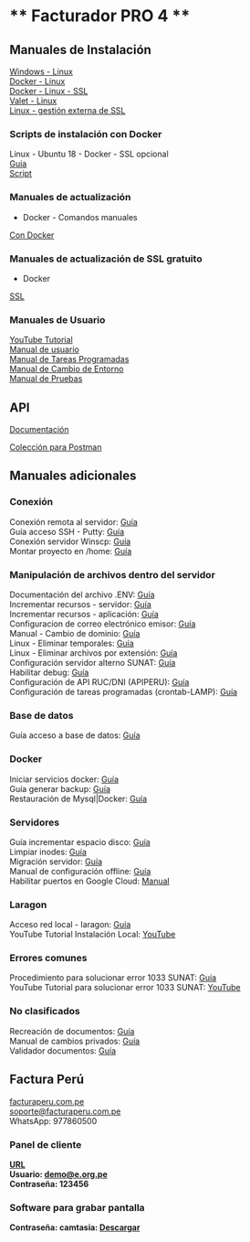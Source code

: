 # ** Facturador PRO 4 **


## Manuales de Instalación

[Windows - Linux](https://drive.google.com/file/d/1GowS3z9dbrN6htRcWybJG-X68PZbfdO2/view?usp=sharing "Clic")
<br>
[Docker - Linux](https://drive.google.com/file/d/1WrDb-zBLUJtRtgz9NhlP3dvWoXU1KCRt/view?usp=sharing "Clic")
<br>
[Docker - Linux - SSL](https://drive.google.com/file/d/1sOFAZWh9i4YI6_ngxRjSAtrL2MJlqu_x/view?usp=sharing "Clic")
<br>
[Valet - Linux](https://drive.google.com/file/d/1G-FPQvzF5X2d0wPlYNenl8IQBQf1Canw/view?usp=sharing "Clic")
<br>
[Linux - gestión externa de SSL](https://drive.google.com/file/d/1-cFdZ1CFeERbaHP_WN4hZV9qZnLyPz6h/view?usp=sharing "Clic")


### Scripts de instalación con Docker

Linux - Ubuntu 18 - Docker - SSL opcional<br>
[Guia](https://drive.google.com/file/d/1c0D3nU3E2TfDKG2GDUWzmqbeOjYOxfkg/view?usp=sharing "clic") <br>
[Script](https://drive.google.com/file/d/14ff72Jy2qq8l1rqiWEGG48NW4xe1un-Y/view?usp=sharing "clic" )

### Manuales de actualización

* Docker - Comandos manuales

[Con Docker](https://drive.google.com/file/d/1xS2EPIVDpfV0tkcuO14I1DgjSpUxo7XF/view?usp=sharing "Clic")
<br>


### Manuales de actualización de SSL gratuito

* Docker

[SSL](https://drive.google.com/file/d/1zixiayWttXdk5Obb2xmYKRgfGCiUi9or/view?usp=sharing "Clic")


### Manuales de Usuario

[YouTube Tutorial](https://www.youtube.com/watch?v=a-tH1iYFuYM "Clic")<br>
[Manual de usuario](https://drive.google.com/file/d/1MRYuJczgGjVsrKMGDjnWlELmVeQ8NZt6/view?usp=sharing "Clic")<br>
[Manual de Tareas Programadas](https://drive.google.com/file/d/1Z35qKjdoY5lMyXhtcUu6D3fjRAw0Je3U/view?usp=sharing "Clic")<br>
[Manual de Cambio de Entorno](https://drive.google.com/file/d/1gmWB3LXZ2XP57tJWQSuhEjXlHcTPA03V/view?usp=sharing "Clic")<br>
[Manual de Pruebas](https://drive.google.com/file/d/1qBwn8oebHXMFIW9_ZNg9mMMbnslE5TFD/view?usp=sharing "Clic")

## API

[Documentación](https://drive.google.com/file/d/13o7umOH0UyokqGZUBhRS1KXgkhut3XCo/view?usp=sharing "Clic")<br>

[Colección para Postman](https://drive.google.com/file/d/1HL9D96vdFRTLINxulLyoQ0znt-L34NKK/view?usp=sharing "Clic")

## Manuales adicionales

### Conexión
Conexión remota al servidor: [Guía](https://drive.google.com/file/d/1pC0-M7jtopujc-Zhrt43eMiIRYV5z6sy/view?usp=sharing "Clic")<br>
Guía acceso SSH - Putty: [Guía](https://drive.google.com/file/d/1BdfbV0QHK6LVlhbZlKNZaDXvdaySNO4M/view?usp=sharing "Clic")<br>
Conexión servidor Winscp: [Guía](https://drive.google.com/file/d/1f2QI2YUUOGGtaqc6mMj1r2rQGgkftd5x/view?usp=sharing "Clic")<br>
Montar proyecto en /home: [Guía](https://drive.google.com/file/d/17PLjrQq1guQiALZ4PcAMwQnbseiZdTtT/view?usp=sharing "Clic")<br>

### Manipulación de archivos dentro del servidor
Documentación del archivo .ENV: [Guía](https://drive.google.com/file/d/1FeCQmD4jplPBcMvq4TBDzOiZfnkNAABg/view?usp=sharing "Clic")<br>
Incrementar recursos - servidor: [Guía](https://drive.google.com/file/d/1Wj6eGv0QN11MgvQ-Y4QUyqcRfaN4seUW/view?usp=sharing "Clic")<br>
Incrementar recursos - aplicación: [Guía](https://drive.google.com/file/d/1eX4BkjzOIuEobhZIJScOJI2ee5d6S7U0/view?usp=sharing "Clic")<br>
Configuracion de correo electrónico emisor: [Guía](https://drive.google.com/file/d/1a41ZgkPoiXIyJK-lcAkXFalJRWlATOPZ/view?usp=sharing "Clic")<br>
Manual - Cambio de dominio: [Guía](https://drive.google.com/file/d/1xIz3RkexgL0VlwfVBTrXzvCSGV85pFFi/view?usp=sharing "Clic")<br>
Linux - Eliminar temporales: [Guía](https://drive.google.com/file/d/1ND9lLcpyfYCEin451qJ0M1pCKxmpbX4N/view?usp=sharing "Clic")<br>
Linux - Eliminar archivos por extensión: [Guía](https://drive.google.com/file/d/1mfL9cyJ591TD2gjaAd-6hO8PbT69JyFT/view?usp=sharing "Clic")<br>
Configuración servidor alterno SUNAT: [Guía](https://drive.google.com/file/d/1PLbCuhC7_2oHPrqbNioxYAI6nkFdc3Ap/view?usp=sharing "Clic")<br>
Habilitar debug: [Guía](https://drive.google.com/file/d/1KrloOMSDcFfLriq82DW1bd9O7lQFv6H5/view?usp=sharing "Clic")<br>
Configuración de API RUC/DNI (APIPERU): [Guía](https://drive.google.com/file/d/1kLpnKxcCXGm8uUG75zrY0TIDIMKUTDz7/view?usp=sharing "Clic")<br>
Configuración de tareas programadas (crontab-LAMP): [Guía](https://drive.google.com/file/d/1gR08nuyelxs4bQP6c9y_KztLw8H5qbNf/view?usp=sharing "Clic")<br>

### Base de datos
Guía acceso a base de datos: [Guía](https://drive.google.com/file/d/15LtxOmP3lWF3Q9krR5nwWrLZqqGvIyyB/view?usp=sharing "Clic")<br>

### Docker
Iniciar servicios docker: [Guía](https://drive.google.com/file/d/14kIHNclpL7Dc3z7rzxOJTDbeCJ7mHXZL/view?usp=sharing "Clic")<br>
Guía generar backup: [Guía](https://drive.google.com/file/d/1e7rBSNAlStQqIQvQgj94FqqvtET_UtBn/view?usp=sharing "Clic")<br>
Restauración de Mysql|Docker: [Guía](https://drive.google.com/file/d/1_TDNkflAODVmymKDh-8uEmDQiqz2IflS/view?usp=sharing "Clic")<br>

### Servidores
Guía incrementar espacio disco: [Guía](https://drive.google.com/file/d/1flzFaLlMThbCI_58ve2a3v1TDBtluSys/view?usp=sharing "Clic")<br>
Limpiar inodes: [Guía](https://drive.google.com/file/d/11P2wDBP6u0u_pkb5YdnyewjY2T5QDubf/view?usp=sharing "Clic")<br>
Migración servidor: [Guía](https://drive.google.com/file/d/12MdHQCErv5TL1R569veecG4ymCLKGkOl/view?usp=sharing "Clic")<br>
Manual de configuración offline: [Guía](https://drive.google.com/file/d/1MZlOrW0IVANSfzDpG6cxqA_EUsVRIfc4/view?usp=sharing "Clic")<br>
Habilitar puertos en Google Cloud: [Manual](https://drive.google.com/file/d/1fGuW4iSlXjUhn00p4K1vqxEy4rMRupjg/view?usp=sharing "clic")<br>

### Laragon
Acceso red local - laragon: [Guía](https://drive.google.com/file/d/1gRU4DuksFjLjVZYpuPkRaLv4iZ49SDgg/view?usp=sharing "Clic")<br>
YouTube Tutorial Instalación Local: [YouTube](https://youtu.be/8jASU58TdKg "Clic")<br>

### Errores comunes
Procedimiento para solucionar error 1033 SUNAT: [Guía](https://drive.google.com/file/d/1_h1CHvB9J2EKY-kFaXV-LVPGm9Oy7FF-/view?usp=sharing "Clic")<br>
YouTube Tutorial para solucionar error 1033 SUNAT: [YouTube](https://www.youtube.com/watch?v=CyKYM8iG3QY "Clic")
<br>

### No clasificados
Recreación de documentos: [Guía](https://drive.google.com/file/d/1fD2-XN4eavBEbEXGJuxEbjbqR_mMGp0K/view?usp=sharing "Clic")<br>
Manual de cambios privados: [Guía](https://drive.google.com/file/d/1bUFNi6JmOB70MkfkA76lx37skF0b6LDv/view?usp=sharing "Clic")<br>
Validador documentos: [Guía](https://drive.google.com/file/d/1Q8SblYp-fd1x30emqeNO6qPTx_XyjaJE/view?usp=sharing "Clic")<br>

## Factura Perú

[facturaperu.com.pe](http://facturaperu.com.pe "Clic")<br>
soporte@facturaperu.com.pe<br>
WhatsApp: 977860500<b>


### Panel de cliente

[URL](https://demo.e.org.pe "Clic")
<br>
Usuario: demo@e.org.pe<br>
Contraseña: 123456

### Software para grabar pantalla
Contraseña: camtasia: [Descargar](https://drive.google.com/file/d/1lJ4N3whm9AMRmRl0oW-5ptf0uCx26Eek/view?usp=sharing "Clic")<br>

